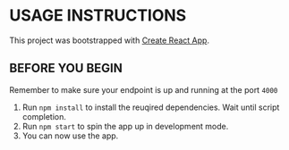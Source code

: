# USAGE INSTRUCTIONS

This project was bootstrapped with [Create React App](https://github.com/facebook/create-react-app).

## BEFORE YOU BEGIN

Remember to make sure your endpoint is up and running at the port `4000`

1. Run `npm install` to install the reuqired dependencies. Wait until script completion.
2. Run `npm start` to spin the app up in development mode.
3. You can now use the app.
